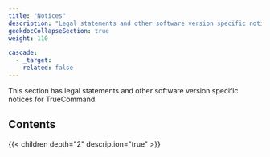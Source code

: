 ```yaml
---
title: "Notices"
description: "Legal statements and other software version specific notices for TrueCommand."
geekdocCollapseSection: true
weight: 110

cascade:
  - _target:
    related: false
---
```


This section has legal statements and other software version specific notices for TrueCommand.

## Contents

{{< children depth="2" description="true" >}}
